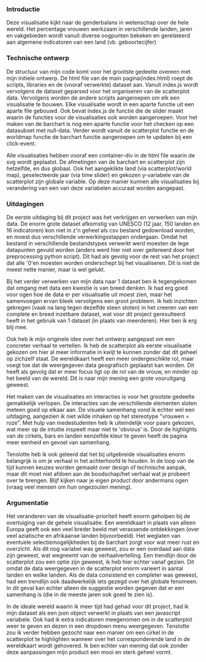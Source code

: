 ### Introductie
Deze visualisatie kijkt naar de genderbalans in wetenschap over de hele wereld. Het percentage vrouwen werkzaam in verschillende
landen, jaren en vakgebieden wordt vanuit diverse oogpunten bekeken en gerelateerd aan algemene indicatoren van een land (vb. geboortecijfer)

### Technische ontwerp
De structuur van mijn code komt voor het grootste gedeelte overeen met mijn initiele ontwerp. De html file van de main pagina(index.html) roept de scripts, libraries en de (vooraf verwerkte) dataset aan. Vanuit index.js wordt vervolgens de dataset geparsed voor het organiseren van de scatterplot data. Vervolgens worden de andere scripts aangeroepen om elk een visualisatie te bouwen. Elke visualisatie wordt in een aparte functie uit een aparte file gebouwd. Ook bevat index.js de functie die de slider maakt waarin de functies voor de visualisaties ook worden aangeroepen.
Voor het maken van de barchart is nog een aparte functie voor het checken op een datasubset met null-data. Verder wordt vanuit de scatterplot functie en de worldmap functie de barchart functie aangeroepen om te updaten bij een click-event. 

Alle visualisaties hebben vooraf een container-div in de html file waarin de svg wordt geplaatst. De afmetingen van de barchart en scatterplot zijn hetzelfde, en dus globaal. Ook het aangeklikte land (via scatterplot/world map), geselecteerde jaar (via time slider) en gekozen y-variabele van de scatterplot zijn globale variable. Op deze manier kunnen alle visualisaties bij verandering van een van deze variabelen accuraat worden aangepast.

### Uitdagingen
De eerste uitdaging bij dit project was het verkrijgen en verwerken van mijn data. De enorm grote dataset afkomstig van UNESCO (12 jaar, 150 landen en 16 indicatoren) kon niet in z'n geheel als csv bestand gedownload worden, en moest dus verschillende verwerkingsstappen ondergaan. Omdat het bestand in verschillende bestandstypes verwerkt werd moesten de lege datapunten gevuld worden (anders werd hier niet over geitereerd door het preprocessing python script). Dit had als gevolg voor de rest van het project dat alle '0'en moesten worden onderschept bij het visualiseren. Dit is niet de meest nette manier, maar is wel gelukt.

Bij het verder verwerken van mijn data naar 1 dataset ben ik tegengekomen dat omgang met data een kwestie is van breed denken. Ik had erg goed voor ogen hoe de data er per visualisatie uit moest zien, maar het samenvoegen ervan bleek vervolgens een groot probleem. Ik heb inzichten gekregen (vaak na lang tegen dezelfde steen stoten) in het creeren van een complete en breed inzetbare dataset, wat voor dit project geresulteerd heeft in het gebruik van 1 dataset (in plaats van meerderen). Hier ben ik erg blij mee.

Ook heb ik mijn originele idee over het ontwerp aangepast om een concreter verhaal te vertellen. Ik heb de scatterplot als eerste visualisatie gekozen om hier al meer informatie in kwijt te kunnen zonder dat dit geheel op zichzelf staat. De wereldkaart heeft een meer ondergeschikte rol, maar voegt toe dat de weergegeven data geografisch geplaatst kan worden. Dit heeft als gevolg dat er meer focus ligt op de rol van de vrouw, en minder op het beeld van de wereld. Dit is naar mijn mening een grote vooruitgang geweest.

Het maken van de visualisaties en interacties is voor het grootste gedeelte gemakkelijk verlopen. De interacties van de verschillende elementen sloten meteen goed op elkaar aan. De visuele samenhang vond ik echter wel een uitdaging, aangezien ik niet wilde inhaken op het stereotype "vrouwen = roze". Met hulp van medestudenten heb ik uiteindelijk voor paars gekozen, wat meer op de intuitie inspeelt maar niet te 'obvious' is. Door de highlights van de cirkels, bars en landen eenzelfde kleur te geven heeft de pagina meer eenheid en gevoel van samenhang.

Tenslotte heb ik ook geleerd dat het bij uitgebreide visualisaties enorm belangrijk is om je verhaal in het achterhoofd te houden. In de loop van de tijd kunnen keuzes worden gemaakt over design of technische aanpak, maar dit moet niet afdoen aan de boodschap/het verhaal wat je probeert over te brengen. Blijf kijken naar je eigen product door andermans ogen (vraag veel mensen om hun ongezouten mening).

### Argumentatie
Het veranderen van de visualisatie-prioriteit heeft enorm geholpen bij de overtuiging van de gehele visualisatie. Een wereldkaart in plaats van alleen Europa geeft ook een veel breder beeld met verassende ontdekkingen (over veel aziatische en afrikaanse landen bijvoorbeeld). Het weglaten van eventuele selectiemogelijkheden bij de barchart zorgt voor wat meer rust en overzicht. Als dit nog variabel was geweest, zou er een overdaad aan data zijn geweest, wat wegneemt van de verhaalvertelling. Een trendlijn door de scatterplot zou een optie zijn geweest, ik heb hier echter vanaf gezien. Dit omdat de data weergegeven in de scatterplot enorm varieert in aantal landen en welke landen. Als de data consistend en completer was geweest, had een trendlijn ook daadwerkelijk iets gezegd over het globale fenomeen. In dit geval kan echter alleen de suggestie worden gegeven dat er een samenhang is (die in de meeste jaren ook goed te zien is).

In de ideale wereld waarin ik meer tijd had gehad voor dit project, had ik mijn dataset als een json object verwerkt in plaats van een javascript variabele. Ook had ik extra indicatoren meegenomen om in de scatterplot weer te geven en dezen in een dropdown menu weergegeven. Tenslotte zou ik verder hebben gezocht naar een manier om een cirkel in de scatterplot te highlighten wanneer over het corresponderende land in de wereldkaart wordt gehovered. Ik ben echter van mening dat ook zonder deze aanpassingen mijn product een mooi en sterk geheel vormt.
